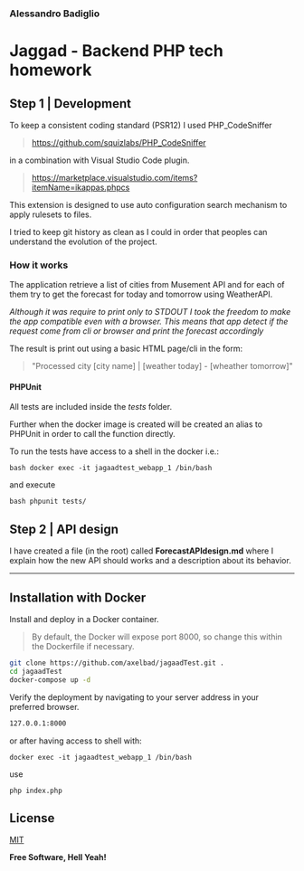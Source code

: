 ### Alessandro Badiglio

# Jaggad - Backend PHP tech homework
## Step 1 | Development

To keep a consistent coding standard (PSR12) I used PHP_CodeSniffer

> https://github.com/squizlabs/PHP_CodeSniffer

in a combination with Visual Studio Code plugin.

> https://marketplace.visualstudio.com/items?itemName=ikappas.phpcs

This extension is designed to use auto configuration search mechanism to apply rulesets to files. 

I tried to keep git history as clean as I could in order that peoples can understand the evolution of the project.

### How it works

The application retrieve a list of cities from Musement API 
and for each of them try to get the forecast for today and tomorrow
using WeatherAPI. 

*Although it was require to print only to STDOUT I took the freedom to make the app compatible even with a browser.
This means that app detect if the request come from cli or browser and print the forecast accordingly*

The result is print out using a basic HTML page/cli in the form:
> "Processed city [city name] | [weather today] - [wheather tomorrow]"

#### PHPUnit

All tests are included inside the *tests* folder.

Further when the docker image is created will be created an alias to PHPUnit in order to call the function directly.

To run the tests have access to a shell in the docker i.e.:

```bash docker exec -it jagaadtest_webapp_1 /bin/bash ```

and execute 

```bash phpunit tests/ ```


## Step 2 | API design 

I have created a file (in the root) called **ForecastAPIdesign.md** where I explain how the new API should works
and a description about its behavior.

---

## Installation with Docker

Install and deploy in a Docker container.

>By default, the Docker will expose port 8000, so change this within the
Dockerfile if necessary.  

```bash
git clone https://github.com/axelbad/jagaadTest.git .
cd jagaadTest
docker-compose up -d
```

Verify the deployment by navigating to your server address in
your preferred browser.

```sh
127.0.0.1:8000
```
or after having access to shell with:

``` docker exec -it jagaadtest_webapp_1 /bin/bash ```

use

``` php index.php ```


## License
[MIT](https://choosealicense.com/licenses/mit/)

**Free Software, Hell Yeah!**
